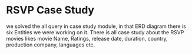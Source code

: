 # RSVP Case Study 
we solved the all query in case study module, 
in that ERD diagram there is six Entities we were working on it. 
There is all case study about the RSVP movies likes movie Name, Ratings, release date, duration,
country, production company, languages etc.
